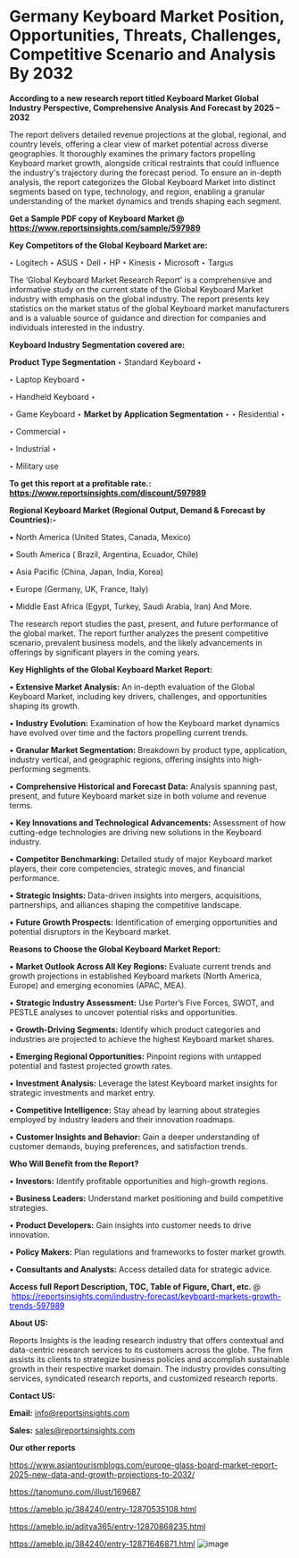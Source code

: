 # Germany Keyboard Market Position, Opportunities, Threats, Challenges, Competitive Scenario and Analysis By 2032

<strong>According to a new research report titled Keyboard Market Global Industry Perspective, Comprehensive Analysis And Forecast by 2025 – 2032</strong>

The report delivers detailed revenue projections at the global, regional, and country levels, offering a clear view of market potential across diverse geographies. It thoroughly examines the primary factors propelling Keyboard market growth, alongside critical restraints that could influence the industry's trajectory during the forecast period. To ensure an in-depth analysis, the report categorizes the Global Keyboard Market into distinct segments based on type, technology, and region, enabling a granular understanding of the market dynamics and trends shaping each segment.

<strong>Get a Sample PDF copy of Keyboard Market </strong><strong>@<a href=https://www.reportsinsights.com/sample/597989 style=color:#0000ff;> https://www.reportsinsights.com/sample/597989</a></strong></font>

<strong>Key Competitors of the Global Keyboard Market are:</strong>

‣ Logitech
‣ ASUS
‣ Dell
‣ HP
‣ Kinesis
‣ Microsoft
‣ Targus

The ‘Global Keyboard Market Research Report’ is a comprehensive and informative study on the current state of the Global Keyboard Market industry with emphasis on the global industry. The report presents key statistics on the market status of the global Keyboard market manufacturers and is a valuable source of guidance and direction for companies and individuals interested in the industry.

<strong>Keyboard Industry Segmentation covered are:</strong>

<strong>Product Type Segmentation</strong>
‣
Standard Keyboard
‣ 

‣ Laptop Keyboard
‣ 

‣ Handheld Keyboard
‣ 

‣ Game Keyboard
‣ 
<strong>Market by Application Segmentation</strong>
‣
‣  Residential
‣ 

‣ Commercial
‣ 

‣ Industrial
‣ 

‣ Military use

<strong>To get this report at a profitable rate.: <a href=https://www.reportsinsights.com/discount/597989 style=color:#0000ff;>https://www.reportsinsights.com/discount/597989</a></strong></font>

<strong>Regional Keyboard Market (Regional Output, Demand &amp; Forecast by Countries):-</strong>

• North America (United States, Canada, Mexico)

• South America ( Brazil, Argentina, Ecuador, Chile)

• Asia Pacific (China, Japan, India, Korea)

• Europe (Germany, UK, France, Italy)

• Middle East Africa (Egypt, Turkey, Saudi Arabia, Iran) And More.

The research report studies the past, present, and future performance of the global market. The report further analyzes the present competitive scenario, prevalent business models, and the likely advancements in offerings by significant players in the coming years.

<strong>Key Highlights of the Global Keyboard Market Report:</strong>

• <strong>Extensive Market Analysis:</strong> An in-depth evaluation of the Global Keyboard Market, including key drivers, challenges, and opportunities shaping its growth.

• <strong>Industry Evolution:</strong> Examination of how the Keyboard market dynamics have evolved over time and the factors propelling current trends.

• <strong>Granular Market Segmentation:</strong> Breakdown by product type, application, industry vertical, and geographic regions, offering insights into high-performing segments.

• <strong>Comprehensive Historical and Forecast Data:</strong> Analysis spanning past, present, and future Keyboard market size in both volume and revenue terms.

• <strong>Key Innovations and Technological Advancements:</strong> Assessment of how cutting-edge technologies are driving new solutions in the Keyboard industry.

• <strong>Competitor Benchmarking:</strong> Detailed study of major Keyboard market players, their core competencies, strategic moves, and financial performance.

• <strong>Strategic Insights:</strong> Data-driven insights into mergers, acquisitions, partnerships, and alliances shaping the competitive landscape.

• <strong>Future Growth Prospects:</strong> Identification of emerging opportunities and potential disruptors in the Keyboard market.

<strong>Reasons to Choose the Global Keyboard Market Report:</strong>

• <strong>Market Outlook Across All Key Regions:</strong> Evaluate current trends and growth projections in established Keyboard markets (North America, Europe) and emerging economies (APAC, MEA).

• <strong>Strategic Industry Assessment:</strong> Use Porter’s Five Forces, SWOT, and PESTLE analyses to uncover potential risks and opportunities.

• <strong>Growth-Driving Segments:</strong> Identify which product categories and industries are projected to achieve the highest Keyboard market shares.

• <strong>Emerging Regional Opportunities:</strong> Pinpoint regions with untapped potential and fastest projected growth rates.

• <strong>Investment Analysis:</strong> Leverage the latest Keyboard market insights for strategic investments and market entry.

• <strong>Competitive Intelligence:</strong> Stay ahead by learning about strategies employed by industry leaders and their innovation roadmaps.

• <strong>Customer Insights and Behavior:</strong> Gain a deeper understanding of customer demands, buying preferences, and satisfaction trends.

<strong>Who Will Benefit from the Report?</strong>

• <strong>Investors:</strong> Identify profitable opportunities and high-growth regions.

• <strong>Business Leaders:</strong> Understand market positioning and build competitive strategies.

• <strong>Product Developers:</strong> Gain insights into customer needs to drive innovation.

• <strong>Policy Makers:</strong> Plan regulations and frameworks to foster market growth.

• <strong>Consultants and Analysts:</strong> Access detailed data for strategic advice.
</ul>
<strong>Access full Report Description, TOC, Table of Figure, Chart, etc. </strong>@  <a href=https://reportsinsights.com/industry-forecast/keyboard-markets-growth-trends-597989 style=color:#0000ff;>https://reportsinsights.com/industry-forecast/keyboard-markets-growth-trends-597989</a></font>

<strong><strong>About US</strong>:</strong>

Reports Insights is the leading research industry that offers contextual and data-centric research services to its customers across the globe. The firm assists its clients to strategize business policies and accomplish sustainable growth in their respective market domain. The industry provides consulting services, syndicated research reports, and customized research reports.

<strong>Contact US:</strong>

<p class=""""><b>Email:</b> <a href=mailto:info@reportsinsights.com>info@reportsinsights.com</a></p>
<p class=""""><b>Sales:</b> <a href=mailto:sales@reportsinsights.com>sales@reportsinsights.com</a></p>

<strong>Our other reports</strong>

<a href=https://www.asiantourismblogs.com/europe-glass-board-market-report-2025-new-data-and-growth-projections-to-2032/>https://www.asiantourismblogs.com/europe-glass-board-market-report-2025-new-data-and-growth-projections-to-2032/</a>

<a href=https://tanomuno.com/illust/169687>https://tanomuno.com/illust/169687</a>

<a href=https://ameblo.jp/384240/entry-12870535108.html>https://ameblo.jp/384240/entry-12870535108.html</a>

<a href=https://ameblo.jp/aditya365/entry-12870868235.html>https://ameblo.jp/aditya365/entry-12870868235.html</a>

<a href=https://ameblo.jp/384240/entry-12871646871.html>https://ameblo.jp/384240/entry-12871646871.html</a>
![image](https://github.com/user-attachments/assets/9742cc12-a9b1-475c-8266-a2652a8d6371)
